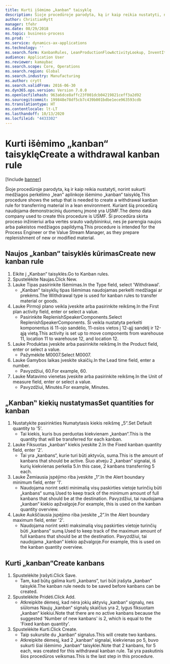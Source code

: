 ```yaml
---
title: Kurti išėmimo „kanban“ taisyklę
description: Šioje procedūroje parodyta, ką ir kaip reikia nustatyti, norint sukurti medžiagos perkėlimo „lean‟ aplinkoje išėmimo „kanban“ taisyklę.
author: ChristianRytt
manager: tfehr
ms.date: 08/29/2018
ms.topic: business-process
ms.prod: ''
ms.service: dynamics-ax-applications
ms.technology: ''
ms.search.form: KanbanRules, LeanProductionFlowActivityLookup, InventItemIdLookupSimple, UnitOfMeasureLookup, KanbanCreate
audience: Application User
ms.reviewer: kamaybac
ms.search.scope: Core, Operations
ms.search.region: Global
ms.search.industry: Manufacturing
ms.author: crytt
ms.search.validFrom: 2016-06-30
ms.dyn365.ops.version: Version 7.0.0
ms.openlocfilehash: 963a6dce8affc23f001dcb04219821ceff3a2d92
ms.sourcegitcommit: 199848e78df5cb7c439b001bdbe1ece963593cdb
ms.translationtype: HT
ms.contentlocale: lt-LT
ms.lasthandoff: 10/13/2020
ms.locfileid: "4433302"
---
```

# <a name="create-a-withdrawal-kanban-rule"></a><span data-ttu-id="7d86a-103">Kurti išėmimo „kanban“ taisyklę</span><span class="sxs-lookup"><span data-stu-id="7d86a-103">Create a withdrawal kanban rule</span></span>

[!include [banner](../../includes/banner.md)]

<span data-ttu-id="7d86a-104">Šioje procedūroje parodyta, ką ir kaip reikia nustatyti, norint sukurti medžiagos perkėlimo „lean‟ aplinkoje išėmimo „kanban“ taisyklę.</span><span class="sxs-lookup"><span data-stu-id="7d86a-104">This procedure shows the setup that is needed to create a withdrawal kanban rule for transferring material in a lean environment.</span></span> <span data-ttu-id="7d86a-105">Kuriant šią procedūrą naudojama demonstracinių duomenų įmonė yra USMF.</span><span class="sxs-lookup"><span data-stu-id="7d86a-105">The demo data company used to create this procedure is USMF.</span></span> <span data-ttu-id="7d86a-106">Ši procedūra skirta proceso inžinieriui arba vertės srauto vadybininkui, nes jie parengia naujos arba pakeistos medžiagos papildymą.</span><span class="sxs-lookup"><span data-stu-id="7d86a-106">This procedure is intended for the Process Engineer or the Value Stream Manager, as they prepare replenishment of new or modified material.</span></span>


## <a name="create-new-kanban-rule"></a><span data-ttu-id="7d86a-107">Naujos „kanban“ taisyklės kūrimas</span><span class="sxs-lookup"><span data-stu-id="7d86a-107">Create new kanban rule</span></span>
1. <span data-ttu-id="7d86a-108">Eikite į „Kanban“ taisyklės.</span><span class="sxs-lookup"><span data-stu-id="7d86a-108">Go to Kanban rules.</span></span>
2. <span data-ttu-id="7d86a-109">Spustelėkite Naujas.</span><span class="sxs-lookup"><span data-stu-id="7d86a-109">Click New.</span></span>
3. <span data-ttu-id="7d86a-110">Lauke Tipas pasirinkite Išėmimas.</span><span class="sxs-lookup"><span data-stu-id="7d86a-110">In the Type field, select 'Withdrawal'.</span></span>
    * <span data-ttu-id="7d86a-111">„Kanban‟ taisyklių tipas Išėmimas naudojamas perkelti medžiagai ar prekėms.</span><span class="sxs-lookup"><span data-stu-id="7d86a-111">The Withdrawal type is used for kanban rules to transfer material or goods.</span></span>  
4. <span data-ttu-id="7d86a-112">Lauke Pirmoji plano veikla įveskite arba pasirinkite reikšmę.</span><span class="sxs-lookup"><span data-stu-id="7d86a-112">In the First plan activity field, enter or select a value.</span></span>
    * <span data-ttu-id="7d86a-113">Pasirinkite ReplenishSpeakerComponents.</span><span class="sxs-lookup"><span data-stu-id="7d86a-113">Select ReplenishSpeakerComponents.</span></span>   <span data-ttu-id="7d86a-114">Ši veikla nustatyta perkelti komponentus iš 11-ojo sandėlio, 11-osios vietos į 12-ąjį sandėlį ir 12-ąją vietą.</span><span class="sxs-lookup"><span data-stu-id="7d86a-114">This activity is set up to move components from warehouse 11, location 11 to warehouse 12, and location 12.</span></span>  
5. <span data-ttu-id="7d86a-115">Lauke Produktas įveskite arba pasirinkite reikšmę.</span><span class="sxs-lookup"><span data-stu-id="7d86a-115">In the Product field, enter or select a value.</span></span>
    * <span data-ttu-id="7d86a-116">Pažymėkite M0007.</span><span class="sxs-lookup"><span data-stu-id="7d86a-116">Select M0007.</span></span>  
6. <span data-ttu-id="7d86a-117">Lauke Gamybos laikas įveskite skaičių.</span><span class="sxs-lookup"><span data-stu-id="7d86a-117">In the Lead time field, enter a number.</span></span>
    * <span data-ttu-id="7d86a-118">Pavyzdžiui, 60.</span><span class="sxs-lookup"><span data-stu-id="7d86a-118">For example, 60.</span></span>  
7. <span data-ttu-id="7d86a-119">Lauke Matavimo vienetas įveskite arba pasirinkite reikšmę.</span><span class="sxs-lookup"><span data-stu-id="7d86a-119">In the Unit of measure field, enter or select a value.</span></span>
    * <span data-ttu-id="7d86a-120">Pavyzdžiui, Minutės.</span><span class="sxs-lookup"><span data-stu-id="7d86a-120">For example, Minutes.</span></span>  

## <a name="set-quantities-for-kanban"></a><span data-ttu-id="7d86a-121">„Kanban‟ kiekių nustatymas</span><span class="sxs-lookup"><span data-stu-id="7d86a-121">Set quantities for kanban</span></span>
1. <span data-ttu-id="7d86a-122">Nustatykite pasirinkties Numatytasis kiekis reikšmę „5“.</span><span class="sxs-lookup"><span data-stu-id="7d86a-122">Set Default quantity to '5'.</span></span>
    * <span data-ttu-id="7d86a-123">Tai kiekis, kuris bus perduotas kiekvienam „kanban“.</span><span class="sxs-lookup"><span data-stu-id="7d86a-123">This is the quantity that will be transferred for each kanban.</span></span>  
2. <span data-ttu-id="7d86a-124">Lauke Fiksuotas „kanban“ kiekis įveskite 2.</span><span class="sxs-lookup"><span data-stu-id="7d86a-124">In the Fixed kanban quantity field, enter '2'.</span></span>
    * <span data-ttu-id="7d86a-125">Tai yra „kanbans“, kurie turi būti aktyvūs, suma.</span><span class="sxs-lookup"><span data-stu-id="7d86a-125">This is the amount of kanbans that should be active.</span></span> <span data-ttu-id="7d86a-126">Šiuo atveju 2 „kanban“ signalai, iš kurių kiekvienas perkelia 5.</span><span class="sxs-lookup"><span data-stu-id="7d86a-126">In this case, 2 kanbans transferring 5 each.</span></span>  
3. <span data-ttu-id="7d86a-127">Lauke Žemiausia įspėjimo riba įveskite „1“.</span><span class="sxs-lookup"><span data-stu-id="7d86a-127">In the Alert boundary minimum field, enter '1'.</span></span>
    * <span data-ttu-id="7d86a-128">Naudojama norint sekti minimalią visų paskirties vietoje turinčių būti „kanbans“ sumą.</span><span class="sxs-lookup"><span data-stu-id="7d86a-128">Used to keep track of the minimum amount of full kanbans that should be at the destination.</span></span> <span data-ttu-id="7d86a-129">Pavyzdžiui, tai naudojama „kanban“ kiekio apžvalgoje.</span><span class="sxs-lookup"><span data-stu-id="7d86a-129">For example, this is used on the kanban quantity overview.</span></span>  
4. <span data-ttu-id="7d86a-130">Lauke Aukščiausia įspėjimo riba įveskite „2“.</span><span class="sxs-lookup"><span data-stu-id="7d86a-130">In the Alert boundary maximum field, enter '2'.</span></span>
    * <span data-ttu-id="7d86a-131">Naudojama norint sekti maksimalią visų paskirties vietoje turinčių būti „kanbans“ sumą.</span><span class="sxs-lookup"><span data-stu-id="7d86a-131">Used to keep track of the maximum amount of full kanbans that should be at the destination.</span></span> <span data-ttu-id="7d86a-132">Pavyzdžiui, tai naudojama „kanban“ kiekio apžvalgoje.</span><span class="sxs-lookup"><span data-stu-id="7d86a-132">For example, this is used on the kanban quantity overview.</span></span>  

## <a name="create-kanbans"></a><span data-ttu-id="7d86a-133">Kurti „kanban“</span><span class="sxs-lookup"><span data-stu-id="7d86a-133">Create kanbans</span></span>
1. <span data-ttu-id="7d86a-134">Spustelėkite Įrašyti.</span><span class="sxs-lookup"><span data-stu-id="7d86a-134">Click Save.</span></span>
    * <span data-ttu-id="7d86a-135">Tam, kad būtų galima kurti „kanbans“, turi būti įrašyta „kanban“ taisyklė.</span><span class="sxs-lookup"><span data-stu-id="7d86a-135">The kanban rule needs to be saved before kanbans can be created.</span></span>  
2. <span data-ttu-id="7d86a-136">Spustelėkite Pridėti.</span><span class="sxs-lookup"><span data-stu-id="7d86a-136">Click Add.</span></span>
    * <span data-ttu-id="7d86a-137">Atkreipkite dėmesį, kad nėra jokių aktyvių „kanban“ signalų, nes siūlomas Naujų „kanban“ signalų skaičius yra 2, lygus fiksuotam „kanban“ kiekiui.</span><span class="sxs-lookup"><span data-stu-id="7d86a-137">Note that there are no active kanbans because the suggested 'Number of new kanbans' is 2, which is equal to the 'Fixed kanban quantity'.</span></span>  
3. <span data-ttu-id="7d86a-138">Spustelėkite Kurti.</span><span class="sxs-lookup"><span data-stu-id="7d86a-138">Click Create.</span></span>
    * <span data-ttu-id="7d86a-139">Taip sukursite du „kanban“ signalus.</span><span class="sxs-lookup"><span data-stu-id="7d86a-139">This will create two kanbans.</span></span>  
    * <span data-ttu-id="7d86a-140">Atkreipkite dėmesį, kad 2 „kanban“ signalai, kiekvienas po 5, buvo sukurti šiai išėmimo „kanban“ taisyklei.</span><span class="sxs-lookup"><span data-stu-id="7d86a-140">Note that 2 kanbans, for 5 each, was created for this withdrawal kanban rule.</span></span>  <span data-ttu-id="7d86a-141">Tai yra paskutinis šios procedūros veiksmas.</span><span class="sxs-lookup"><span data-stu-id="7d86a-141">This is the last step in this procedure.</span></span>  


